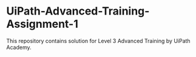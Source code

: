 # UiPath-Advanced-Training-Assignment-1

This repository contains solution for Level 3 Advanced Training by UiPath Academy. 
